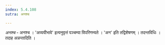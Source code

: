 ```yaml
---
index: 5.4.108
sutra: अनश्च

---
```

_अनश्च_ - अनश्च । 'अव्ययीभावे' इत्यनुवृत्तं पञ्चम्या विपरिणम्यते । 'अन' इति तद्विशेषणम् । तदन्तविधिः । तदाह अन्नन्तादिति । 